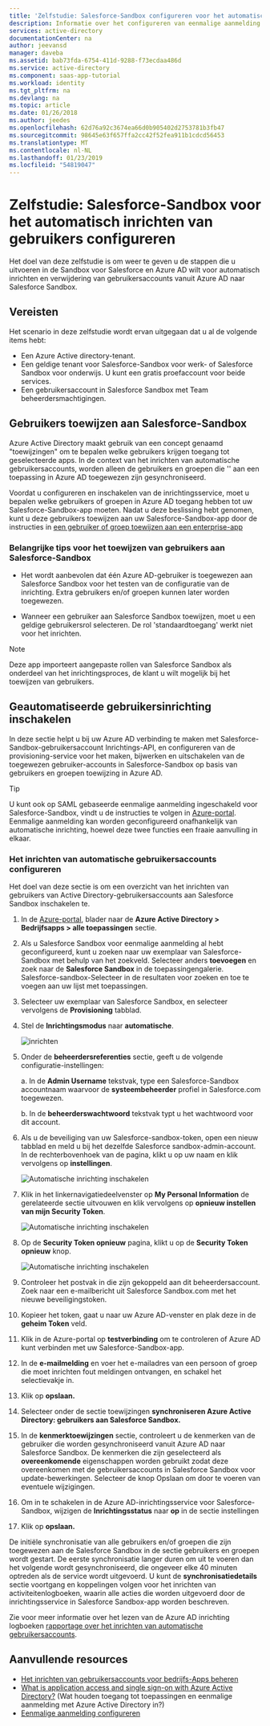 ```yaml
---
title: 'Zelfstudie: Salesforce-Sandbox configureren voor het automatisch gebruikers inrichten met Azure Active Directory | Microsoft Docs'
description: Informatie over het configureren van eenmalige aanmelding tussen Azure Active Directory en Salesforce Sandbox.
services: active-directory
documentationCenter: na
author: jeevansd
manager: daveba
ms.assetid: bab73fda-6754-411d-9288-f73ecdaa486d
ms.service: active-directory
ms.component: saas-app-tutorial
ms.workload: identity
ms.tgt_pltfrm: na
ms.devlang: na
ms.topic: article
ms.date: 01/26/2018
ms.author: jeedes
ms.openlocfilehash: 62d76a92c3674ea66d0b905402d2753781b3fb47
ms.sourcegitcommit: 98645e63f657ffa2cc42f52fea911b1cdcd56453
ms.translationtype: MT
ms.contentlocale: nl-NL
ms.lasthandoff: 01/23/2019
ms.locfileid: "54819047"
---
```

# <a name="tutorial-configure-salesforce-sandbox-for-automatic-user-provisioning"></a>Zelfstudie: Salesforce-Sandbox voor het automatisch inrichten van gebruikers configureren

Het doel van deze zelfstudie is om weer te geven u de stappen die u uitvoeren in de Sandbox voor Salesforce en Azure AD wilt voor automatisch inrichten en verwijdering van gebruikersaccounts vanuit Azure AD naar Salesforce Sandbox.

## <a name="prerequisites"></a>Vereisten

Het scenario in deze zelfstudie wordt ervan uitgegaan dat u al de volgende items hebt:

*   Een Azure Active directory-tenant.
*   Een geldige tenant voor Salesforce-Sandbox voor werk- of Salesforce Sandbox voor onderwijs. U kunt een gratis proefaccount voor beide services.
*   Een gebruikersaccount in Salesforce Sandbox met Team beheerdersmachtigingen.

## <a name="assigning-users-to-salesforce-sandbox"></a>Gebruikers toewijzen aan Salesforce-Sandbox

Azure Active Directory maakt gebruik van een concept genaamd "toewijzingen" om te bepalen welke gebruikers krijgen toegang tot geselecteerde apps. In de context van het inrichten van automatische gebruikersaccounts, worden alleen de gebruikers en groepen die '' aan een toepassing in Azure AD toegewezen zijn gesynchroniseerd.

Voordat u configureren en inschakelen van de inrichtingsservice, moet u bepalen welke gebruikers of groepen in Azure AD toegang hebben tot uw Salesforce-Sandbox-app moeten. Nadat u deze beslissing hebt genomen, kunt u deze gebruikers toewijzen aan uw Salesforce-Sandbox-app door de instructies in [een gebruiker of groep toewijzen aan een enterprise-app](https://docs.microsoft.com/azure/active-directory/active-directory-coreapps-assign-user-azure-portal)

### <a name="important-tips-for-assigning-users-to-salesforce-sandbox"></a>Belangrijke tips voor het toewijzen van gebruikers aan Salesforce-Sandbox

* Het wordt aanbevolen dat één Azure AD-gebruiker is toegewezen aan Salesforce Sandbox voor het testen van de configuratie van de inrichting. Extra gebruikers en/of groepen kunnen later worden toegewezen.

* Wanneer een gebruiker aan Salesforce Sandbox toewijzen, moet u een geldige gebruikersrol selecteren. De rol 'standaardtoegang' werkt niet voor het inrichten.

> [!NOTE]
> Deze app importeert aangepaste rollen van Salesforce Sandbox als onderdeel van het inrichtingsproces, de klant u wilt mogelijk bij het toewijzen van gebruikers.

## <a name="enable-automated-user-provisioning"></a>Geautomatiseerde gebruikersinrichting inschakelen

In deze sectie helpt u bij uw Azure AD verbinding te maken met Salesforce-Sandbox-gebruikersaccount Inrichtings-API, en configureren van de provisioning-service voor het maken, bijwerken en uitschakelen van de toegewezen gebruiker-accounts in Salesforce-Sandbox op basis van gebruikers en groepen toewijzing in Azure AD.

>[!Tip]
>U kunt ook op SAML gebaseerde eenmalige aanmelding ingeschakeld voor Salesforce-Sandbox, vindt u de instructies te volgen in [Azure-portal](https://portal.azure.com). Eenmalige aanmelding kan worden geconfigureerd onafhankelijk van automatische inrichting, hoewel deze twee functies een fraaie aanvulling in elkaar.

### <a name="configure-automatic-user-account-provisioning"></a>Het inrichten van automatische gebruikersaccounts configureren

Het doel van deze sectie is om een overzicht van het inrichten van gebruikers van Active Directory-gebruikersaccounts aan Salesforce Sandbox inschakelen te.

1. In de [Azure-portal](https://portal.azure.com), blader naar de **Azure Active Directory > Bedrijfsapps > alle toepassingen** sectie.

1. Als u Salesforce Sandbox voor eenmalige aanmelding al hebt geconfigureerd, kunt u zoeken naar uw exemplaar van Salesforce-Sandbox met behulp van het zoekveld. Selecteer anders **toevoegen** en zoek naar de **Salesforce Sandbox** in de toepassingengalerie. Salesforce-sandbox-Selecteer in de resultaten voor zoeken en toe te voegen aan uw lijst met toepassingen.

1. Selecteer uw exemplaar van Salesforce Sandbox, en selecteer vervolgens de **Provisioning** tabblad.

1. Stel de **Inrichtingsmodus** naar **automatische**.

    ![inrichten](./media/salesforce-sandbox-provisioning-tutorial/provisioning.png)

1. Onder de **beheerdersreferenties** sectie, geeft u de volgende configuratie-instellingen:
   
    a. In de **Admin Username** tekstvak, type een Salesforce-Sandbox accountnaam waarvoor de **systeembeheerder** profiel in Salesforce.com toegewezen.
   
    b. In de **beheerderswachtwoord** tekstvak typt u het wachtwoord voor dit account.

1. Als u de beveiliging van uw Salesforce-sandbox-token, open een nieuw tabblad en meld u bij het dezelfde Salesforce sandbox-admin-account. In de rechterbovenhoek van de pagina, klikt u op uw naam en klik vervolgens op **instellingen**.

     ![Automatische inrichting inschakelen](./media/salesforce-sandbox-provisioning-tutorial/sf-my-settings.png "automatische inrichting inschakelen")

1. Klik in het linkernavigatiedeelvenster op **My Personal Information** de gerelateerde sectie uitvouwen en klik vervolgens op **opnieuw instellen van mijn Security Token**.
  
    ![Automatische inrichting inschakelen](./media/salesforce-sandbox-provisioning-tutorial/sf-personal-reset.png "automatische inrichting inschakelen")

1. Op de **Security Token opnieuw** pagina, klikt u op de **Security Token opnieuw** knop.

    ![Automatische inrichting inschakelen](./media/salesforce-sandbox-provisioning-tutorial/sf-reset-token.png "automatische inrichting inschakelen")

1. Controleer het postvak in die zijn gekoppeld aan dit beheerdersaccount. Zoek naar een e-mailbericht uit Salesforce Sandbox.com met het nieuwe beveiligingstoken.

1. Kopieer het token, gaat u naar uw Azure AD-venster en plak deze in de **geheim Token** veld.

1. Klik in de Azure-portal op **testverbinding** om te controleren of Azure AD kunt verbinden met uw Salesforce-Sandbox-app.

1. In de **e-mailmelding** en voer het e-mailadres van een persoon of groep die moet inrichten fout meldingen ontvangen, en schakel het selectievakje in.

1. Klik op **opslaan.**  
    
1.  Selecteer onder de sectie toewijzingen **synchroniseren Azure Active Directory: gebruikers aan Salesforce Sandbox.**

1. In de **kenmerktoewijzingen** sectie, controleert u de kenmerken van de gebruiker die worden gesynchroniseerd vanuit Azure AD naar Salesforce Sandbox. De kenmerken die zijn geselecteerd als **overeenkomende** eigenschappen worden gebruikt zodat deze overeenkomen met de gebruikersaccounts in Salesforce Sandbox voor update-bewerkingen. Selecteer de knop Opslaan om door te voeren van eventuele wijzigingen.

1. Om in te schakelen in de Azure AD-inrichtingsservice voor Salesforce-Sandbox, wijzigen de **Inrichtingsstatus** naar **op** in de sectie instellingen

1. Klik op **opslaan.**

De initiële synchronisatie van alle gebruikers en/of groepen die zijn toegewezen aan de Salesforce Sandbox in de sectie gebruikers en groepen wordt gestart. De eerste synchronisatie langer duren om uit te voeren dan het volgende wordt gesynchroniseerd, die ongeveer elke 40 minuten optreden als de service wordt uitgevoerd. U kunt de **synchronisatiedetails** sectie voortgang en koppelingen volgen voor het inrichten van activiteitenlogboeken, waarin alle acties die worden uitgevoerd door de inrichtingsservice in Salesforce Sandbox-app worden beschreven.

Zie voor meer informatie over het lezen van de Azure AD inrichting logboeken [rapportage over het inrichten van automatische gebruikersaccounts](../manage-apps/check-status-user-account-provisioning.md).

## <a name="additional-resources"></a>Aanvullende resources

* [Het inrichten van gebruikersaccounts voor bedrijfs-Apps beheren](tutorial-list.md)
* [What is application access and single sign-on with Azure Active Directory?](../manage-apps/what-is-single-sign-on.md) (Wat houden toegang tot toepassingen en eenmalige aanmelding met Azure Active Directory in?)
* [Eenmalige aanmelding configureren](https://docs.microsoft.com/azure/active-directory/active-directory-saas-salesforce-sandbox-tutorial)
